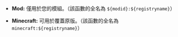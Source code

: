 * **Mod:** 僅用於您的模組。（該函數的全名為 `${modid}:${registryname}`）

* **Minecraft:** 可用於覆蓋原版。（該函數的全名為 `minecraft:${registryname}`）